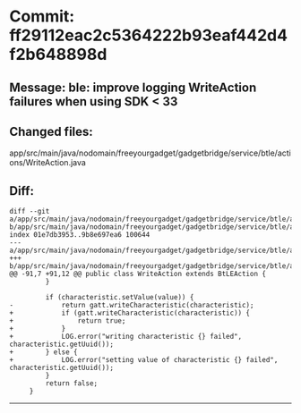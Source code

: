 # Commit: ff29112eac2c5364222b93eaf442d4f2b648898d
## Message: ble: improve logging WriteAction failures when using SDK < 33
## Changed files:
app/src/main/java/nodomain/freeyourgadget/gadgetbridge/service/btle/actions/WriteAction.java

## Diff:
```
diff --git a/app/src/main/java/nodomain/freeyourgadget/gadgetbridge/service/btle/actions/WriteAction.java b/app/src/main/java/nodomain/freeyourgadget/gadgetbridge/service/btle/actions/WriteAction.java
index 01e7db3953..9b8e697ea6 100644
--- a/app/src/main/java/nodomain/freeyourgadget/gadgetbridge/service/btle/actions/WriteAction.java
+++ b/app/src/main/java/nodomain/freeyourgadget/gadgetbridge/service/btle/actions/WriteAction.java
@@ -91,7 +91,12 @@ public class WriteAction extends BtLEAction {
         }
 
         if (characteristic.setValue(value)) {
-            return gatt.writeCharacteristic(characteristic);
+            if (gatt.writeCharacteristic(characteristic)) {
+                return true;
+            }
+            LOG.error("writing characteristic {} failed", characteristic.getUuid());
+        } else {
+            LOG.error("setting value of characteristic {} failed", characteristic.getUuid());
         }
         return false;
     }
```
-----------------------------------
